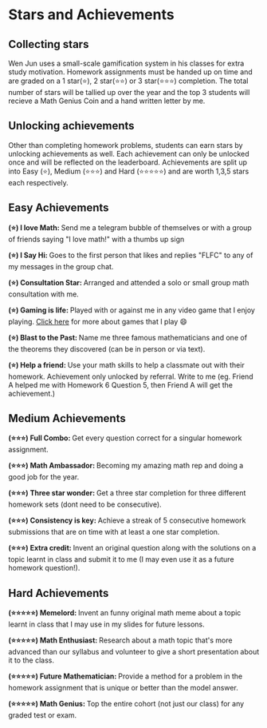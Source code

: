 # Stars and Achievements

## <b> Collecting stars </b>

Wen Jun uses a small-scale gamification system in his classes for extra study motivation. Homework assignments must be handed up on time and are graded on a 1 star(:star:), 2 star(:star::star:) or 3 star(:star::star::star:) completion. The total number of stars will be tallied up over the year and the top 3 students will recieve a Math Genius Coin and a hand written letter by me.

## <b> Unlocking achievements </b>

Other than completing homework problems, students can earn stars by unlocking achievements as well. Each achievement can only be unlocked once and will be reflected on the leaderboard. Achievements are split up into Easy (:star:), Medium (:star::star::star:) and Hard (:star::star::star::star::star:) and are worth 1,3,5 stars each respectively.

## <b> Easy Achievements </b>

<b>(:star:) I love Math: </b> Send me a telegram bubble of themselves or with a group of friends saying "I love math!" with a thumbs up sign

<b>(:star:) I Say Hi: </b> Goes to the first person that likes and replies "FLFC" to any of my messages in the group chat.

<b>(:star:) Consultation Star: </b> Arranged and attended a solo or small group math consultation with me.

<b>(:star:) Gaming is life: </b> Played with or against me in any video game that I enjoy playing. [Click here](https://wenjunthenwj.github.io/#video-games) for more about games that I play :smile:

<b>(:star:) Blast to the Past: </b> Name me three famous mathematicians and one of the theorems they discovered (can be in person or via text).

<b>(:star:) Help a friend: </b> Use your math skills to help a classmate out with their homework. Achievement only unlocked by referral. Write to me (eg. Friend A helped me with Homework 6 Question 5, then Friend A will get the achievement.)

## <b> Medium Achievements </b>

<b>(:star::star::star:) Full Combo: </b> Get every question correct for a singular homework assignment.

<b>(:star::star::star:) Math Ambassador: </b> Becoming my amazing math rep and doing a good job for the year.

<b>(:star::star::star:) Three star wonder: </b> Get a three star completion for three different homework sets (dont need to be consecutive).

<b>(:star::star::star:) Consistency is key: </b> Achieve a streak of 5 consecutive homework submissions that are on time with at least a one star completion.

<b>(:star::star::star:) Extra credit: </b> Invent an original question along with the solutions on a topic learnt in class and submit it to me (I may even use it as a future homework question!).

## <b> Hard Achievements </b>

<b>(:star::star::star::star::star:) Memelord: </b> Invent an funny original math meme about a topic learnt in class that I may use in my slides for future lessons.

<b>(:star::star::star::star::star:) Math Enthusiast: </b> Research about a math topic that's more advanced than our syllabus and volunteer to give a short presentation about it to the class.

<b>(:star::star::star::star::star:) Future Mathematician: </b> Provide a method for a problem in the homework assignment that is unique or better than the model answer.

<b>(:star::star::star::star::star:) Math Genius: </b> Top the entire cohort (not just our class) for any graded test or exam.
